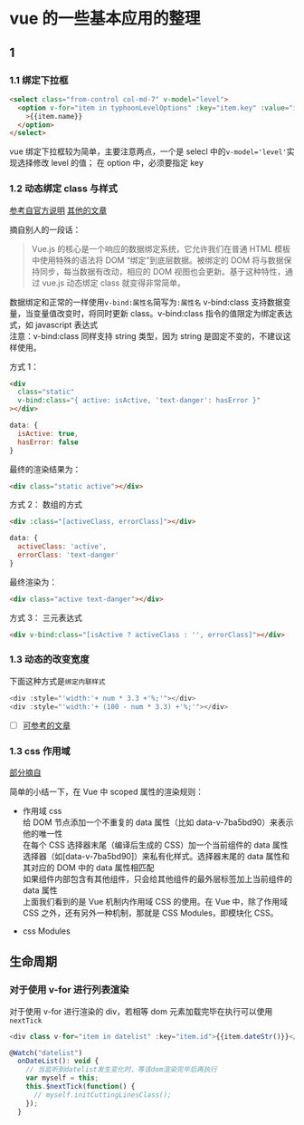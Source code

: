 # vue 的一些基本应用的整理

## 1

### 1.1 绑定下拉框

```html
<select class="from-control col-md-7" v-model="level">
  <option v-for="item in typhoonLevelOptions" :key="item.key" :value="item.key"
    >{{item.name}}
  </option>
</select>
```

vue 绑定下拉框较为简单，主要注意两点，一个是 selecl 中的`v-model='level'`实现选择修改 level 的值；
在 option 中，必须要指定 key

### 1.2 动态绑定 class 与样式

[参考自官方说明](https://cn.vuejs.org/v2/guide/class-and-style.html)
[其他的文章](https://www.cnblogs.com/big-snow/p/5718728.html)

摘自别人的一段话：

> Vue.js 的核心是一个响应的数据绑定系统，它允许我们在普通 HTML 模板中使用特殊的语法将 DOM “绑定”到底层数据。被绑定的 DOM 将与数据保持同步，每当数据有改动，相应的 DOM 视图也会更新。基于这种特性，通过 vue.js 动态绑定 class 就变得非常简单。

数据绑定和正常的一样使用`v-bind:属性名`简写为`:属性名`
v-bind:class 支持数据变量，当变量值改变时，将同时更新 class。v-bind:class 指令的值限定为绑定表达式，如 javascript 表达式  
注意：v-bind:class 同样支持 string 类型，因为 string 是固定不变的，不建议这样使用。

方式 1：

```html
<div
  class="static"
  v-bind:class="{ active: isActive, 'text-danger': hasError }"
></div>
```

```js
data: {
  isActive: true,
  hasError: false
}
```

最终的渲染结果为：

```html
<div class="static active"></div>
```

方式 2：
数组的方式

```html
<div :class="[activeClass, errorClass]"></div>
```

```js
data: {
  activeClass: 'active',
  errorClass: 'text-danger'
}
```

最终渲染为：

```html
<div class="active text-danger"></div>
```

方式 3：
三元表达式

```html
<div v-bind:class="[isActive ? activeClass : '', errorClass]"></div>
```

### 1.3 动态的改变宽度

下面这种方式是`绑定内联样式`

```js
<div :style="'width:'+ num * 3.3 +'%;'"></div>
<div :style="'width:'+ (100 - num * 3.3) +'%;'"></div>
```

- [ ] [可参考的文章](https://segmentfault.com/a/1190000010956974#articleHeader5)

### 1.3 css 作用域

[部分摘自](https://www.w3cplus.com/vue/scoped-styles-vs-css-modules.html)

简单的小结一下，在 Vue 中 scoped 属性的渲染规则：

- 作用域 css  
  给 DOM 节点添加一个不重复的 data 属性（比如 data-v-7ba5bd90）来表示他的唯一性  
  在每个 CSS 选择器末尾（编译后生成的 CSS）加一个当前组件的 data 属性选择器（如[data-v-7ba5bd90]）来私有化样式。选择器末尾的 data 属性和其对应的 DOM 中的 data 属性相匹配  
  如果组件内部包含有其他组件，只会给其他组件的最外层标签加上当前组件的 data 属性  
  上面我们看到的是 Vue 机制内作用域 CSS 的使用。在 Vue 中，除了作用域 CSS 之外，还有另外一种机制，那就是 CSS Modules，即模块化 CSS。

- css Modules

## 生命周期

### 对于使用 v-for 进行列表渲染

对于使用 v-for 进行渲染的 div，若相等 dom 元素加载完毕在执行可以使用`nextTick`

```js
<div class v-for="item in datelist" :key="item.id">{{item.dateStr()}}</div>

@Watch("datelist")
  onDateList(): void {
    // 当监听到datelist发生变化时，等该dom渲染完毕后再执行
    var myself = this;
    this.$nextTick(function() {
      // myself.initCuttingLinesClass();
    });
  }
```
